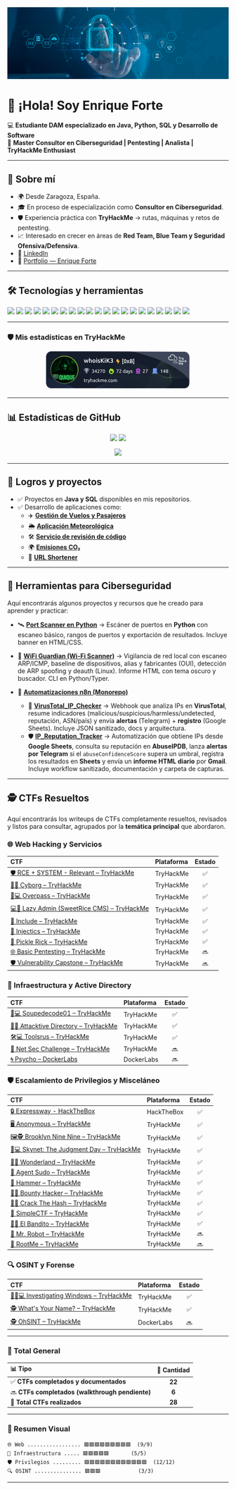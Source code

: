 <img src="ciberseguridad.jpg" alt="Mi foto de perfil">

# 👋 ¡Hola! Soy Enrique Forte  

💻 **Estudiante DAM especializado en Java, Python, SQL y Desarrollo de Software**  
🔐 **Master Consultor en Ciberseguridad | Pentesting | Analista | TryHackMe Enthusiast**

---

## 🚀 Sobre mí
- 🌍 Desde Zaragoza, España.  
- 🎓 En proceso de especialización como **Consultor en Ciberseguridad**.
- 🛡️ Experiencia práctica con **TryHackMe** → rutas, máquinas y retos de pentesting.  
- 📈 Interesado en crecer en áreas de **Red Team, Blue Team y Seguridad Ofensiva/Defensiva**.  
- 🔗 [LinkedIn](https://www.linkedin.com/in/enriqueforte/)
- 🔗 [Portfolio — Enrique Forte](https://enriqueforte.web.app)

---

## 🛠️ Tecnologías y herramientas
<p align="left">
  
  <!-- Sistemas -->
  <img src="https://img.shields.io/badge/Linux-333?logo=linux&logoColor=white" />
  <img src="https://img.shields.io/badge/Kali%20Linux-268BEE?logo=kalilinux&logoColor=white" />
  <img src="https://img.shields.io/badge/Windows-0078D6?logo=windows&logoColor=white" />
  
  <!-- Pentesting -->
  <img src="https://img.shields.io/badge/TryHackMe-212121?logo=tryhackme&logoColor=red" />
  <img src="https://img.shields.io/badge/HackTheBox-9FEF00?logo=hackthebox&logoColor=black" />
  <img src="https://img.shields.io/badge/Burp%20Suite-FF6F00?logo=burpsuite&logoColor=white" />
  <img src="https://img.shields.io/badge/Metasploit-3A6EA5?logo=metasploit&logoColor=white" />
  <img src="https://img.shields.io/badge/Nmap-00457C?logo=nmap&logoColor=white" />
  <img src="https://img.shields.io/badge/Wireshark-1679A7?logo=wireshark&logoColor=white" />

  <!-- Desarrollo -->
  <img src="https://img.shields.io/badge/SQL-003B57?logo=postgresql&logoColor=white" />
  <img src="https://img.shields.io/badge/MySQL-4479A1?logo=mysql&logoColor=white" />
  <img src="https://img.shields.io/badge/PostgreSQL-4169E1?logo=postgresql&logoColor=white" />
  <img src="https://img.shields.io/badge/SQLite-07405E?logo=sqlite&logoColor=white" />
  <img src="https://img.shields.io/badge/Java-007396?logo=java&logoColor=white" />
  <img src="https://img.shields.io/badge/Python-3776AB?logo=python&logoColor=white" />
  <img src="https://img.shields.io/badge/C%23-239120?logo=c-sharp&logoColor=white" />
  <img src="https://img.shields.io/badge/JavaScript-F7DF1E?logo=javascript&logoColor=black" />

  <!-- DevOps -->
  <img src="https://img.shields.io/badge/Git-F05032?logo=git&logoColor=white" />
  <img src="https://img.shields.io/badge/GitHub-181717?logo=github&logoColor=white" />
  <img src="https://img.shields.io/badge/GitLab-FC6D26?logo=gitlab&logoColor=white" />

 <!-- Automatizacion -->
 <img src="https://img.shields.io/badge/n8n-FF6699?logo=n8n&logoColor=white" />
</p>


---

### 🛡️ Mis estadísticas en TryHackMe
<p align="center">
    <img src="./whoisKiK3.png" alt="TryHackMe Badge" />
</p>

---

## 📊 Estadísticas de GitHub
<p align="center">
  <img src="https://github-readme-stats.vercel.app/api?username=EnriqueForte&show_icons=true&theme=radical" height="150" />
  <img src="https://github-readme-stats.vercel.app/api/top-langs/?username=EnriqueForte&layout=compact&theme=radical" height="150" />
</p>

<p align="center">
  <img src="https://github-readme-streak-stats-eight.vercel.app?user=EnriqueForte&theme=radical" height="150" />
</p>


---

## 🎯 Logros y proyectos
- ✅ Proyectos en **Java y SQL** disponibles en mis repositorios.  
- ✅ Desarrollo de aplicaciones como:
  - ✈️ [**Gestión de Vuelos y Pasajeros**](https://github.com/EnriqueForte/GestionVuelosyPasajeros)
  - 🌦️ [**Aplicación Meteorológica**](https://github.com/EnriqueForte/weather-app) 
  - 🛠️ [**Servicio de revisión de código**](https://github.com/EnriqueForte/code-review-service)
  - 🌍 [**Emisiones CO₂**](https://github.com/EnriqueForte/emisiones-co2)
  - 🔗 [**URL Shortener**](https://github.com/EnriqueForte/url-shortener)

---

## 🔧 Herramientas para Ciberseguridad

Aquí encontrarás algunos proyectos y recursos que he creado para aprender y practicar:

- 🛰️ [**Port Scanner en Python**](https://github.com/EnriqueForte/port-scanner-kik3) → Escáner de puertos en **Python** con escaneo básico, rangos de puertos y exportación de resultados. Incluye banner en HTML/CSS.

- 🔐 [**WiFi Guardian (Wi-Fi Scanner)**](https://github.com/EnriqueForte/wifi-guardian) → Vigilancia de red local con escaneo ARP/ICMP, baseline de dispositivos, alias y fabricantes (OUI), detección de ARP spoofing y deauth (Linux). Informe HTML con tema oscuro y buscador. CLI en Python/Typer.

- 🧰 [**Automatizaciones n8n (Monorepo)**](https://github.com/EnriqueForte/automatizaciones-n8n)
  - 🧪 [**VirusTotal_IP_Checker**](https://github.com/EnriqueForte/automatizaciones-n8n/tree/main/VirusTotal_IP_Checker) → Webhook que analiza IPs en **VirusTotal**, resume indicadores (malicious/suspicious/harmless/undetected, reputación, ASN/país) y envía **alertas** (Telegram) + **registro** (Google Sheets). Incluye JSON sanitizado, docs y arquitectura.
  - 🛡️ [**IP_Reputation_Tracker**](https://github.com/EnriqueForte/automatizaciones-n8n/tree/main/IP_Reputation_Tracker) → Automatización que obtiene IPs desde **Google Sheets**, consulta su reputación en **AbuseIPDB**, lanza **alertas por Telegram** si el `abuseConfidenceScore` supera un umbral, registra los resultados en **Sheets** y envía un **informe HTML diario** por **Gmail**. Incluye workflow sanitizado, documentación y carpeta de capturas.


---

## 🕵️ CTFs Resueltos

Aquí encontrarás los writeups de CTFs completamente resueltos, revisados y listos para consultar, agrupados por la **temática principal** que abordaron.

### 🌐 Web Hacking y Servicios

| CTF | Plataforma | Estado |
| :--- | :--- | :---: |
| [🛡️ RCE + SYSTEM - Relevant – TryHackMe ](./CTFs/Relevant/README.md) | TryHackMe | ✅ |
| [🤖💾 Cyborg – TryHackMe ](./CTFs/Cyborg/README.md) | TryHackMe | ✅ |
| [🔑💻 Overpass – TryHackMe](./CTFs/OverPass/README.md) | TryHackMe | ✅ |
| [💻🐘 Lazy Admin (SweetRice CMS) – TryHackMe](./CTFs/LazyAdmin/README.md) | TryHackMe | ✅ |
| [📂 Include – TryHackMe](./CTFs/Include/README.md) | TryHackMe | ✅ |
| [💉 Injectics – TryHackMe](./CTFs/Injectics/README.md) | TryHackMe | ✅ |
| [🥒 Pickle Rick – TryHackMe](./CTFs/Pickle%20Rick/README.md) | TryHackMe | ✅ |
| [🌐 Basic Pentesting – TryHackMe](./CTFs/BasicPentesting/README.md) | TryHackMe | 🔜 |
| [🛡️ Vulnerability Capstone – TryHackMe](./CTFs/VulnerabilityCapstone/README.md) | TryHackMe | 🔜 |

### 👑 Infraestructura y Active Directory

| CTF | Plataforma | Estado |
| :--- | :--- | :---: |
| [🍲💻 Soupedecode01 – TryHackMe](./CTFs/Soupedecode01/README.md) | TryHackMe | ✅ |
| [🏢🔐 Attacktive Directory – TryHackMe](./CTFs/AttacktiveDirectory/README.md) | TryHackMe | ✅ |
| [🛠️💻 Toolsrus – TryHackMe](./CTFs/ToolsRus/README.md) | TryHackMe | ✅ |
| [🔗 Net Sec Challenge – TryHackMe](./CTFs/NetSecChallenge/README.md) | TryHackMe | 🔜 |
| [🌀 Psycho – DockerLabs](./CTFs/Psycho/README.md) | DockerLabs | 🔜 |

### 🛡️ Escalamiento de Privilegios y Misceláneo

| CTF | Plataforma | Estado |
| :--- | :--- | :---: |
| [🔒 Expressway - HackTheBox](./CTFs/Expressway/README.md) | HackTheBox | ✅ |
| [🖥️ Anonymous – TryHackMe](./CTFs/Anonymous/README.md) | TryHackMe | ✅ |
| [🖼️🕵️ Brooklyn Nine Nine – TryHackMe ](./CTFs/BrooklynNineNine/README.md) | TryHackMe | ✅ |
| [🤖💻 Skynet: The Judgment Day – TryHackMe](./CTFs/Skynet/README.md) | TryHackMe | ✅ |
| [🐇👑 Wonderland – TryHackMe](./CTFs/Wonderland/README.md) | TryHackMe | ✅ |
| [🔐 Agent Sudo – TryHackMe](./CTFs/AgentSudo/README.md) | TryHackMe | ✅ |
| [🔨 Hammer – TryHackMe](./CTFs/Hammer/README.md) | TryHackMe | ✅ |
| [🏴‍☠️ Bounty Hacker – TryHackMe](./CTFs/Bounty%20Hacker/README.md) | TryHackMe | ✅ |
| [🧩🔑 Crack The Hash – TryHackMe](./CTFs/CrackTheHash/README.md) | TryHackMe | ✅ |
| [🧩 SimpleCTF – TryHackMe](./CTFs/SimpleCTF/README.md) | TryHackMe | ✅ |
| [🏴‍☠️ El Bandito – TryHackMe](./CTFs/ElBandito/README.md) | TryHackMe | ✅ |
| [🧭 Mr. Robot – TryHackMe](./CTFs/MrRobot/README.md) | TryHackMe | 🔜 |
| [📂 RootMe – TryHackMe](./CTFs/RootMe/README.md) | TryHackMe | 🔜 |

### 🔍 OSINT y Forense

| CTF | Plataforma | Estado |
| :--- | :--- | :---: |
| [🕵️‍♀️💻 Investigating Windows – TryHackMe](./CTFs/InvestigatingWindows/README.md) | TryHackMe | ✅ |
| [🕵️ What's Your Name? – TryHackMe](./CTFs/Whats%20Your%20Name%3F/README.md) | TryHackMe | ✅ |
| [🕵️ OhSINT – TryHackMe](./CTFs/OhSINT/README.md) | DockerLabs | 🔜 |

---

### 🧩 Total General

| 📊 Tipo | 🧠 Cantidad |
| :--- | :---: |
| ✅ **CTFs completados y documentados** | **22** |
| 🔜 **CTFs completados (walkthrough pendiente)** | **6** |
| 💯 **Total CTFs realizados** | **28** |

---

### 🎯 Resumen Visual

```text
🌐 Web ................. 🟩🟩🟩🟩🟩🟩🟩🟩🟩  (9/9)
👑 Infraestructura ..... 🟩🟩🟩🟩🟩       (5/5)
🛡️ Privilegios ......... 🟩🟩🟩🟩🟩🟩🟩🟩🟩🟩🟩🟩  (12/12)
🔍 OSINT ............... 🟩🟩🟩            (3/3)
````
---
